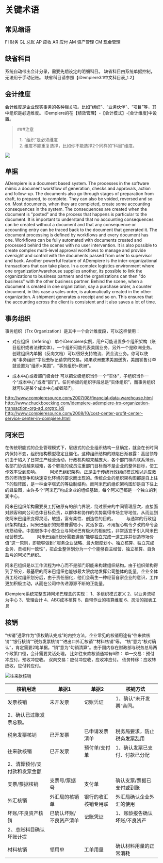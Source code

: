 关键术语
===

常见缩语
---

FI    财务
GL  总账
AP  应收
AR  应付
AM  资产管理
CM  现金管理

缺省科目
---

系统自动带出会计分录，需要先期设定的明细科目。
缺省科目由系统单据控制，无法用于手动记账。
缺省科目请参照【iDempiere3.1中文科目表_1.2】

会计维度
---

会计维度是企业现实事务的各种相关项。比如“组织”、“业务伙伴”、“项目”等，其中组织是必选维度。
iDempiere的在【绩效管理】-【会计模式】-[会计维度]中设置。

> ###注意
> 1. “组织”是必须维度
> 2. 维度不能重复选择，比如你不能选择2个同样的“科目”维度。

![](http://static.oschina.net/uploads/space/2016/0416/161059_6lFm_2720480.png)

单据
---

ADempiere is a document based system. The processes in the software mimic a document workflow of generation, checks and approvals, action and follow-up. The documents also go through stages of preparation from draft, to prepared, to complete. They can also be voided, reversed and so on.
Most documents, when they are completed, create some accounting consequences in the system. The consequences are created when the document is "posted" and the process that happens is particular to the document. It is important to understand that no accounting consequences can be created without a document and that any consequence or accounting entry can be traced back to the document that generated it.
The document processing is defined by workflows and every document has one. Workflows can be fully automated with documents created and processed behind the scenes with no user intervention. It is also possible to create complex multi-level approval workflows to manage and provide oversight and control with the documents passed from user to supervisor and back.
Another powerful feature of ADempiere is the inter-organizational transactions that can take place. In a complex logistics environment where one organization/warehouse supplies another, its possible to link the organizations to business partners and the organizations can then "do business" with the other business partner. Behind the scene, when a document is created in one organization, say a purchase order, a counter document, in this case a sales order, is automatically created in the other organization. A shipment generates a receipt and so on. This ensures that the accounting across the client is consistent and it also saves a lot of time.

事务组织
---

事务组织（Trx Organization）是其中一个会计维度段，可以这样使用：

- 对应组织（refering）
  单个iDempiere实例，用户可能设置多个组织架构（账目组织或者法律实体）。一个组织可能代表美国业务，另外一个是欧洲业务。创建组织内单据（反向文档）可以很好支持物流、资金流业务。你可以使用“事务组织”字段去标记请求的交易。如果欧洲要求美国送货，美国销售订单就设置为“组织=美国”，“事务组织=欧洲”。

- 成本中心或者部门级会计
  可以把父级组织当作一个“实体”，子组织当作一个“成本中心”或者“部门”。任何单据的组织字段总是“实体组织”，而事务组织就可以是某个成本中心或者部门。

http://www.compieresource.com/2007/08/financial-data-warehouse.html
http://www.chuckboecking.com/idempiere-adempiere-trx-organization-transaction-org-ad_orgtrx_id/
http://www.compieresource.com/2008/10/cost-center-profit-center-service-center-in-compiere.html

阿米巴
---

在传统职能式的企业管理模式下，层级式的企业组织结构一旦确定，就会在长时间内保持不变，组织结构模型稳定且僵化。这种组织结构的缺陷日渐暴露：高层领导们由于陷入了日常生产经营活动，行政机构越来越庞大，各个部门横向联系薄弱，各部门协调越来越难，各个职能的成员注重部门目标而不是企业的整体目标，使工作效率受到影响。
　　
阿米巴组织架构，正是由于传统行政组织模式难以适应激烈的市场竞争和快速变化环境的要求而出现的。传统企业的组织架构图都是自上往下的矩阵图，是一种金字塔式的等级制结构。而阿米巴的组织架构图却是自下往上的蜂巢图，由许多个“阿米巴”构成企业的组织基础，每个阿米巴都是一个独立的利润中心。

阿米巴组织架构需要员工打破原有的部门界限，绕过原来的中间管理层次，直接面对顾客和向公司总体目标负责，以群体和协作的优势赢得市场主导地位。从而达到使阿米巴组织变得灵活，敏捷，富有柔性、创造性的目的。
　　
与通常的行政组织架构相比，阿米巴组织的规模普遍较小，灵活多变，不用担心朝令夕改的命令会伤筋动骨。中国很多中小型企业与阿米巴有极大的相似性，非常适宜于引入阿米巴经营模式。
　　
阿米巴组织划分需要遵循“能够独立完成一道工序并创造市场价值”这一原则，即能够做到:“服务企业战略、最大限度划小、独立核算、独立完成业务、责权利一致性”，把企业整体划分为一个个能够自主经营、独立核算、自负盈亏的阿米巴组织。

阿米巴组织是以工作流程为中心而不是部门职能来构建组织结构。由于组织架构得到了细分，最基层的阿米巴组织也能够最大限度地发挥公司整体的能量。企业全体员工经过组织划分后，由于责任细化，他们会萌生一种经营自家企业的意识，工作更加积极主动，从而在公司中传递源源不断的正能量。

iDempiere系统完整支持阿米巴理念的实现：
1、多组织模式定义
2、以业务流程为中心
3、管理会计
4、ABC成本核算
5、自带作业的核算维度
6、灵活的报表工具

核销
---

“核销”通常作为“债权确认完成”的内控方法。企业常见的核销用途有“往来款核销”“银行核销”“税务发票核销”“进出口外汇核销”“材料核销”等。
“核”意为“核对确认”，肯定需要2笔单据。“销”意为“勾销清算”。由于国内存在财政部与税务总局两个政策口径，会计需要灵活处理。
比如往来款核销通常有6种：
单一交易：预付冲应付，预收冲应收。
双向交易：应付冲应收，应收冲应付。
债务转移：应收转应收，应付转应付。

![往来款核销](http://static.oschina.net/uploads/space/2016/0520/222131_eeZ7_2720480.png)

核销用途 | 单据1 | 单据2 | 核销方法 | 
---|---|---|---|
发票核销 | 未开发票 | 记账凭证 | 1、确认“未开发票”合同。
2、确认已过账发票总额。 | 
税务发票核销 | 已开发票 | 已申请发票清单 | 税务局要求，防止税务发票乱用 | 
往来款核销 | 已开发票 | 预付单/支付单 | 1、确认发票已支付、付款已分配
2、清算预付/支付款和发票金额 | 
支票/票据核销 | 支票号/票据号 | 支付单 | 确认支票/票据已支付或到账 | 
外汇核销 | 外汇局的核销单 | 银行的收汇核销专用联 | 外汇局确认企业外汇的使用 | 
坏账/不良资产核销 | 已确认坏账/不良资产清单 | 记账凭证 | 1、账龄报告确认坏账/不良资产
2、总账科目确认坏账计提 | 
材料核销 | 领用单 | 工单用量 | 确认材料用量的正常消耗 | 

